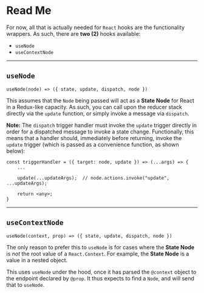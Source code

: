 # Read Me
For now, all that is actually needed for `React` hooks are the functionality wrappers.  As such, there are **two (2)** hooks available:
 * `useNode`
 * `useContextNode`

---

## `useNode`


`useNode(node) => ({ state, update, dispatch, node })`

This assumes that the `Node` being passed will act as a **State Node** for React in a Redux-like capacity.  As such, you can call upon the reducer stack directly via the `update` function, or simply invoke a message via `dispatch`.

**Note:**
The `dispatch` trigger handler must invoke the `update` trigger directly in order for a dispatched message to invoke a state change.  Functionally, this means that a handler should, immediately before returning, invoke the `update` trigger (which is passed as a convenience function, as shown below):

```
const triggerHandler = ({ target: node, update }) => (...args) => {
	...

	update(...updateArgs);	// node.actions.invoke("update", ...updateArgs);

	return <any>;
}
```

---

## `useContextNode`
`useNode(context, prop) => ({ state, update, dispatch, node })`

The only reason to prefer this to `useNode` is for cases where the **State Node** is *not* the root value of a `React.Context`.  For example, the **State Node** is a value in a nested object.

This uses `useNode` under the hood, once it has parsed the `@context` object to the endpoint declared by `@prop`.  It thus expects to find a `Node`, and will send that to `useNode`.